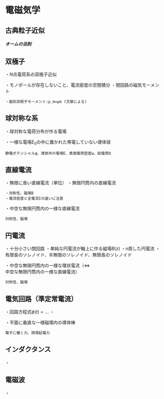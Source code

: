 # 電磁気学

## 古典粒子近似

##### オームの法則

## 双極子

・$N$点電荷系の双極子近似

・モノポールが存在しないこと、電流密度の空間積分
・閉回路の磁気モーメント

    ・磁気双極子モーメント:p_m=μm (文献による)

## 球対称な系

・球対称な電荷分布が作る電場

・一様な電場$E_0$の中に置かれた帯電していない導体球

    静電ポテンシャルφ、導体外の電場E、表面電荷密度w、総電荷Q

## 直線電流

・無限に長い直線電流（単位）
・無限円筒内の直線電流

    ・対称性、磁場B
    ・電流密度と全電流Iの違いに注意

・中空な無限円筒内の一様な直線電流

    対称性、磁場

## 円電流

・十分小さい閉回路
・単純な円電流が軸上に作る磁場$B(z)$
・$n$周した円電流
・有限長のソレノイド、半無限のソレノイド、無限長のソレノイド

・中空な無限円筒内の一様な環状電流（$\iff$中空な無限円筒内の一様な直線電流）

    対称性、磁場

## 電気回路（準定常電流）

・回路方程式$\phi(t)=...$
・

・平面に垂直な一様磁場内の導体棒

    電子に働く力、誘導起電力

## インダクタンス

・

## 電磁波

・
